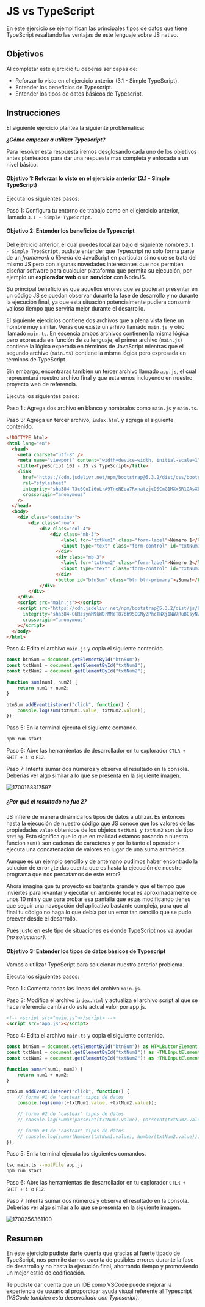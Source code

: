 # JS vs TypeScript

En este ejercicio se ejemplifican las principales tipos de datos que tiene TypeScript resaltando las ventajas de este lenguaje sobre JS nativo.

## Objetivos

Al completar este ejercicio tu deberas ser capas de:

* Reforzar lo visto en el ejercicio anterior (3.1 - Simple TypeScript).
* Entender los beneficios de Typescript.
* Entender los tipos de datos básicos de Typescript.

## Instrucciones

El siguiente ejercicio plantea la siguiente problemática:

***¿Cómo empezar a utilizar Typescript?***

Para resolver esta respuesta iremos desglosando cada uno de los objetivos antes planteados para dar una respuesta mas completa y enfocada a un nivel básico.

#### Objetivo 1: Reforzar lo visto en el ejercicio anterior (3.1 - Simple TypeScript)

Ejecuta los siguientes pasos:

Paso 1: Configura tu entorno de trabajo como en el ejercicio anterior, llamado `3.1 - Simple TypeScript`.

#### Objetivo 2: Entender los beneficios de Typescript

Del ejercicio anterior, el cual puedes localizar bajo el siguiente nombre `3.1 - Simple TypeScript`, pudiste entender que Typescript no solo forma parte de un *framework* o *librería* de JavaScript en particular si no que se trata del mismo JS pero con algunas novedades interesantes que nos permiten diseñar software para cualquier plataforma que permita su ejecución, por ejemplo un **explorador web** o un **servidor** con NodeJS.

Su principal beneficio es que aquellos errores que se pudieran presentar en un código JS se puedan observar durante la fase de desarrollo y no durante la ejecución final, ya que esta situación potencialmente pudiera consumir valioso tiempo que serviría mejor durante el desarrollo.

El siguiente ejercicios contiene dos archivos que a plena vista tiene un nombre muy similar. Veras que existe un arhivo llamado `main.js `y otro llamado `main.ts`. En escencia ambos archivos contienen la misma lógica pero expresada en función de su lenguaje, el primer archivo (`main.js`) contiene la lógica experada en términos de JavaScript mientras que el segundo archivo (`main.ts)` contiene la misma lógica pero expresada en términos de TypeScript.

Sin embargo, encontraras tambien un tercer archivo llamado `app.js`, el cual representará nuestro archivo final y que estaremos incluyendo en nuestro proyecto web de referencia.

Ejecuta los siguientes pasos:

Paso 1 : Agrega dos archivo en blanco y nombralos como `main.js` y `main.ts`.

Paso 3: Agrega un tercer archivo, `index.html` y agrega el siguiente contenido.

```html
<!DOCTYPE html>
<html lang="en">
  <head>
    <meta charset="utf-8" />
    <meta name="viewport" content="width=device-width, initial-scale=1" />
    <title>TypeScript 101 - JS vs TypeScript</title>
    <link
      href="https://cdn.jsdelivr.net/npm/bootstrap@5.3.2/dist/css/bootstrap.min.css"
      rel="stylesheet"
      integrity="sha384-T3c6CoIi6uLrA9TneNEoa7RxnatzjcDSCmG1MXxSR1GAsXEV/Dwwykc2MPK8M2HN"
      crossorigin="anonymous"
    />
  </head>
  <body>
    <div class="container">
        <div class="row">
            <div class="col-4">
                <div class="mb-3">
                    <label for="txtNum1" class="form-label">Número 1</label>
                    <input type="text" class="form-control" id="txtNum1"/>
                  </div>
                  <div class="mb-3">
                    <label for="txtNum2" class="form-label">Número 2</label>
                    <input type="text" class="form-control" id="txtNum2"/>
                  </div>
                  <button id="btnSum" class="btn btn-primary">¡Suma!</button>
            </div>
        </div>  
    </div>
    <script src="main.js"></script>
    <script src="https://cdn.jsdelivr.net/npm/bootstrap@5.3.2/dist/js/bootstrap.bundle.min.js"
      integrity="sha384-C6RzsynM9kWDrMNeT87bh95OGNyZPhcTNXj1NW7RuBCsyN/o0jlpcV8Qyq46cDfL"
      crossorigin="anonymous"
    ></script>
  </body>
</html>

```

Paso 4: Edita el archivo `main.js` y copia el siguiente contenido.

```javascript
const btnSum = document.getElementById("btnSum");
const txtNum1 = document.getElementById("txtNum1");
const txtNum2 = document.getElementById("txtNum2");

function sum(num1, num2) {
    return num1 + num2;  
}

btnSum.addEventListener("click", function() {
    console.log(sum(txtNum1.value, txtNum2.value));
});
```

Paso 5:  En la terminal ejecuta el siguiente comando.

```bash
npm run start
```

Paso 6:  Abre las herramientas de desarrollador en tu explorador `CTLR + SHIT + i `o `F12`.

Paso 7: Intenta sumar dos números y observa el resultado en la consola. Deberias ver algo similar a lo que se presenta en la siguiente imagen.

![1700168317597](image/1700168317597.png)

##### ¿Por qué el resultado no fue 2?

JS infiere de manera dinámica los tipos de datos a utilizar. Es entonces hasta la ejecución de nuestro código que JS conoce que los valores de las propiedades `value` obtenidos de los objetos `txtNum1 `y `txtNum2` son de tipo `string`. Esto significa que lo que en realidad estamos pasando a nuestra funcion `sum()` son cadenas de caracteres y por lo tanto el operador `+` ejecuta una concatenación de valores en lugar de una suma aritmética.

Aunque es un ejemplo sencillo y de antemano pudimos haber encontrado la solución de error ¿te das cuenta que es hasta la ejecución de nuestro programa que nos percatamos de este error?

Ahora imagina que tu proyecto es bastante grande y que el tiempo que inviertes para levantar y ejecutar un ambiente local es aproximadamente de unos 10 min y que para probar esa pantalla que estas modificando tienes que seguir una navegación del aplicativo bastante compleja, para que al final tu código no haga lo que debía por un error tan sencillo que se pudo preever desde el desarrollo.

Pues justo en este tipo de situaciones es donde TypeScript nos va ayudar *(no solucionar).*

#### Objetivo 3: Entender los tipos de datos básicos de Typescript

Vamos a utilizar TypeScript para solucionar nuestro anterior problema.

Ejecuta los siguientes pasos:

Paso 1 : Comenta todas las lineas del archivo `main.js`.

Paso 3: Modifica el archivo `index.html` y actualiza el archivo script al que se hace referencia cambiando este actual valor por app.js.

```html
<!-- <script src="main.js"></script> -->
<script src="app.js"></script>
```

Paso 4: Edita el archivo `main.ts` y copia el siguiente contenido.

```javascript
const btnSum = document.getElementById("btnSum")! as HTMLButtonElement;
const txtNum1 = document.getElementById("txtNum1")! as HTMLInputElement;
const txtNum2 = document.getElementById("txtNum2")! as HTMLInputElement;

function sumar(num1, num2) {
    return num1 + num2;  
}

btnSum.addEventListener("click", function() {
    // forma #1 de 'castear' tipos de datos
    console.log(sumar(+txtNum1.value, +txtNum2.value));

    // forma #2 de 'castear' tipos de datos
    // console.log(sumar(parseInt(txtNum1.value), parseInt(txtNum2.value)));

    // forma #3 de 'castear' tipos de datos
    // console.log(sumar(Number(txtNum1.value), Number(txtNum2.value)))
}); 
```

Paso 5:  En la terminal ejecuta los siguientes comandos.

```bash
tsc main.ts --outFile app.js
npm run start
```

Paso 6:  Abre las herramientas de desarrollador en tu explorador `CTLR + SHIT + i `o `F12`.

Paso 7: Intenta sumar dos números y observa el resultado en la consola. Deberias ver algo similar a lo que se presenta en la siguiente imagen.

![1700256361100](image/1700256361100.png)

## Resumen

En este ejercicio pudiste darte cuenta que gracias al fuerte tipado de TypeScript, nos permite darnos cuenta de posibles errores durante la fase de desarrollo y no hasta la ejecución final, ahorrando tiempo y promoviendo un mejor estilo de codificación.

Te pudiste dar cuenta que un IDE como VSCode puede mejorar la experiencia de usuario al proporcioar ayuda visual referente al Typescript *(VSCode tambien esta desarrollado con Typescript).*
